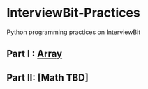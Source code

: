 # InterviewBit-Practices
Python programming practices on InterviewBit

## Part I : [Array](https://github.com/woodyko3234/InterviewBit-Practices/blob/master/Arrays/README.md)
## Part II: [Math TBD]
